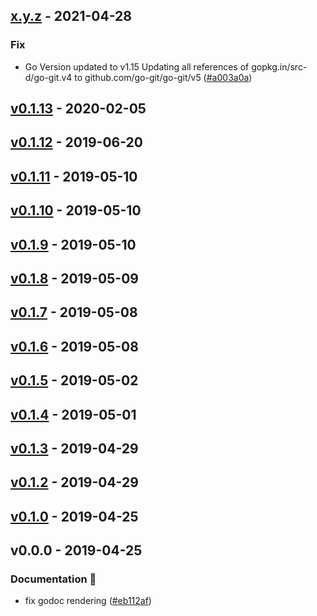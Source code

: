 
<a name="x.y.z"></a>
## [x.y.z] - 2021-04-28
### Fix
- Go Version updated to v1.15 Updating all references of gopkg.in/src-d/go-git.v4 to github.com/go-git/go-git/v5 ([#a003a0a](https://github.com/edgexfoundry/git-semver/commits/a003a0a))

<a name="v0.1.13"></a>
## [v0.1.13] - 2020-02-05

<a name="v0.1.12"></a>
## [v0.1.12] - 2019-06-20

<a name="v0.1.11"></a>
## [v0.1.11] - 2019-05-10

<a name="v0.1.10"></a>
## [v0.1.10] - 2019-05-10

<a name="v0.1.9"></a>
## [v0.1.9] - 2019-05-10

<a name="v0.1.8"></a>
## [v0.1.8] - 2019-05-09

<a name="v0.1.7"></a>
## [v0.1.7] - 2019-05-08

<a name="v0.1.6"></a>
## [v0.1.6] - 2019-05-08

<a name="v0.1.5"></a>
## [v0.1.5] - 2019-05-02

<a name="v0.1.4"></a>
## [v0.1.4] - 2019-05-01

<a name="v0.1.3"></a>
## [v0.1.3] - 2019-04-29

<a name="v0.1.2"></a>
## [v0.1.2] - 2019-04-29

<a name="v0.1.0"></a>
## [v0.1.0] - 2019-04-25

<a name="v0.0.0"></a>
## v0.0.0 - 2019-04-25
### Documentation 📖
- fix godoc rendering ([#eb112af](https://github.com/edgexfoundry/git-semver/commits/eb112af))

[Unreleased]: https://github.com/edgexfoundry/git-semver/compare/x.y.z...HEAD
[x.y.z]: https://github.com/edgexfoundry/git-semver/compare/v0.1.13...x.y.z
[v0.1.13]: https://github.com/edgexfoundry/git-semver/compare/v0.1.12...v0.1.13
[v0.1.12]: https://github.com/edgexfoundry/git-semver/compare/v0.1.11...v0.1.12
[v0.1.11]: https://github.com/edgexfoundry/git-semver/compare/v0.1.10...v0.1.11
[v0.1.10]: https://github.com/edgexfoundry/git-semver/compare/v0.1.9...v0.1.10
[v0.1.9]: https://github.com/edgexfoundry/git-semver/compare/v0.1.8...v0.1.9
[v0.1.8]: https://github.com/edgexfoundry/git-semver/compare/v0.1.7...v0.1.8
[v0.1.7]: https://github.com/edgexfoundry/git-semver/compare/v0.1.6...v0.1.7
[v0.1.6]: https://github.com/edgexfoundry/git-semver/compare/v0.1.5...v0.1.6
[v0.1.5]: https://github.com/edgexfoundry/git-semver/compare/v0.1.4...v0.1.5
[v0.1.4]: https://github.com/edgexfoundry/git-semver/compare/v0.1.3...v0.1.4
[v0.1.3]: https://github.com/edgexfoundry/git-semver/compare/v0.1.2...v0.1.3
[v0.1.2]: https://github.com/edgexfoundry/git-semver/compare/v0.1.0...v0.1.2
[v0.1.0]: https://github.com/edgexfoundry/git-semver/compare/v0.0.0...v0.1.0

